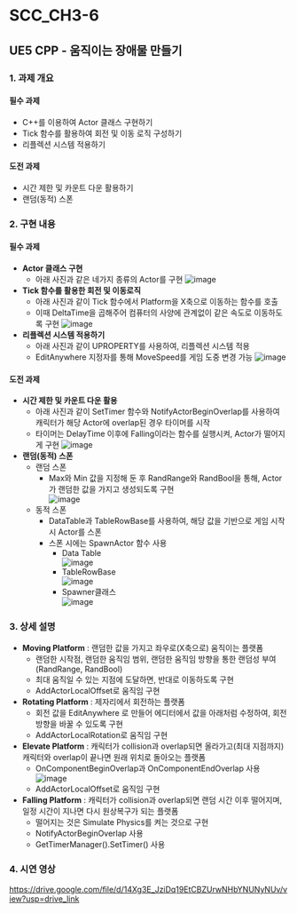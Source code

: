 # SCC_CH3-6
## UE5 CPP - 움직이는 장애물 만들기
### 1. 과제 개요
#### 필수 과제
  * C++를 이용하여 Actor 클래스 구현하기
  * Tick 함수를 활용하여 회전 및 이동 로직 구성하기
  * 리플렉션 시스템 적용하기
#### 도전 과제
  * 시간 제한 및 카운트 다운 활용하기
  * 랜덤(동적) 스폰

### 2. 구현 내용
#### **필수 과제**
  * **Actor 클래스 구현**
    * 아래 사진과 같은 네가지 종류의 Actor를 구현 
![image](https://github.com/user-attachments/assets/77a6d5bb-e57f-420a-a8fe-e62f87213b9d)
  * **Tick 함수를 활용한 회전 및 이동로직**
    * 아래 사진과 같이 Tick 함수에서 Platform을 X축으로 이동하는 함수를 호출
    * 이때 DeltaTime을 곱해주어 컴퓨터의 사양에 관계없이 같은 속도로 이동하도록 구현
      ![image](https://github.com/user-attachments/assets/b12659f3-d0a7-4e9c-981c-2ca277420007)
  * **리플렉션 시스템 적용하기**
    * 아래 사진과 같이 UPROPERTY를 사용하여, 리플렉션 시스템 적용
    * EditAnywhere 지정자를 통해 MoveSpeed를 게임 도중 변경 가능
      ![image](https://github.com/user-attachments/assets/bf4adf98-f648-48ad-b207-081bb6653be3)
#### **도전 과제**
  * **시간 제한 및 카운트 다운 활용**
    * 아래 사진과 같이 SetTimer 함수와 NotifyActorBeginOverlap를 사용하여 캐릭터가 해당 Actor에 overlap된 경우 타이머를 시작
    * 타이머는 DelayTime 이후에 Falling이라는 함수를 실행시켜, Actor가 떨어지게 구현
      ![image](https://github.com/user-attachments/assets/310f5a77-e0af-404a-a535-43fa646dc521)
  * **랜덤(동적) 스폰**
    * 랜덤 스폰
      * Max와 Min 값을 지정해 둔 후 RandRange와 RandBool을 통해, Actor가 랜덤한 값을 가지고 생성되도록 구현    
        ![image](https://github.com/user-attachments/assets/3948c1ed-69b4-486a-8c84-a2cd5e53769e)
    * 동적 스폰      
      * DataTable과 TableRowBase를 사용하여, 해당 값을 기반으로 게임 시작 시 Actor를 스폰
      * 스폰 시에는 SpawnActor 함수 사용
        * Data Table<br/>
          ![image](https://github.com/user-attachments/assets/ce27303b-d4fc-4180-8bdd-d22adf6fbc13) <br/>
        * TableRowBase <br/>
          ![image](https://github.com/user-attachments/assets/34c3b5f9-9e2a-4c15-94e7-ad8968a0604a) <br/>
        * Spawner클래스 <br/>
          ![image](https://github.com/user-attachments/assets/0de06117-3b5f-4612-9667-807769d45597) <br/>
          
### 3. 상세 설명
* **Moving Platform** : 랜덤한 값을 가지고 좌우로(X축으로) 움직이는 플랫폼
  * 랜덤한 시작점, 랜덤한 움직임 범위, 랜덤한 움직임 방향을 통한 랜덤성 부여 (RandRange, RandBool)
  * 최대 움직일 수 있는 지점에 도달하면, 반대로 이동하도록 구현
  * AddActorLocalOffset로 움직임 구현
* **Rotating Platform** : 제자리에서 회전하는 플랫폼
  * 회전 값을 EditAnywhere 로 만들어 에디터에서 값을 아래처럼 수정하여, 회전 방향을 바꿀 수 있도록 구현
  * AddActorLocalRotation로 움직임 구현
* **Elevate Platform** : 캐릭터가 collision과 overlap되면 올라가고(최대 지점까지) 캐릭터와 overlap이 끝나면 원래 위치로 돌아오는 플랫폼
  * OnComponentBeginOverlap과 OnComponentEndOverlap 사용
    ![image](https://github.com/user-attachments/assets/4ca50cde-e5c5-4929-83a7-91a95a2d6cc6)
  * AddActorLocalOffset로 움직임 구현
* **Falling Platform** : 캐릭터가 collision과 overlap되면 랜덤 시간 이후 떨어지며, 일정 시간이 지나면 다시 원상복구가 되는 플랫폼
  * 떨어지는 것은 Simulate Physics를 켜는 것으로 구현
  * NotifyActorBeginOverlap 사용
  * GetTimerManager().SetTimer() 사용

### 4. 시연 영상
https://drive.google.com/file/d/14Xg3E_JziDq19EtCBZUrwNHbYNUNyNUv/view?usp=drive_link  
